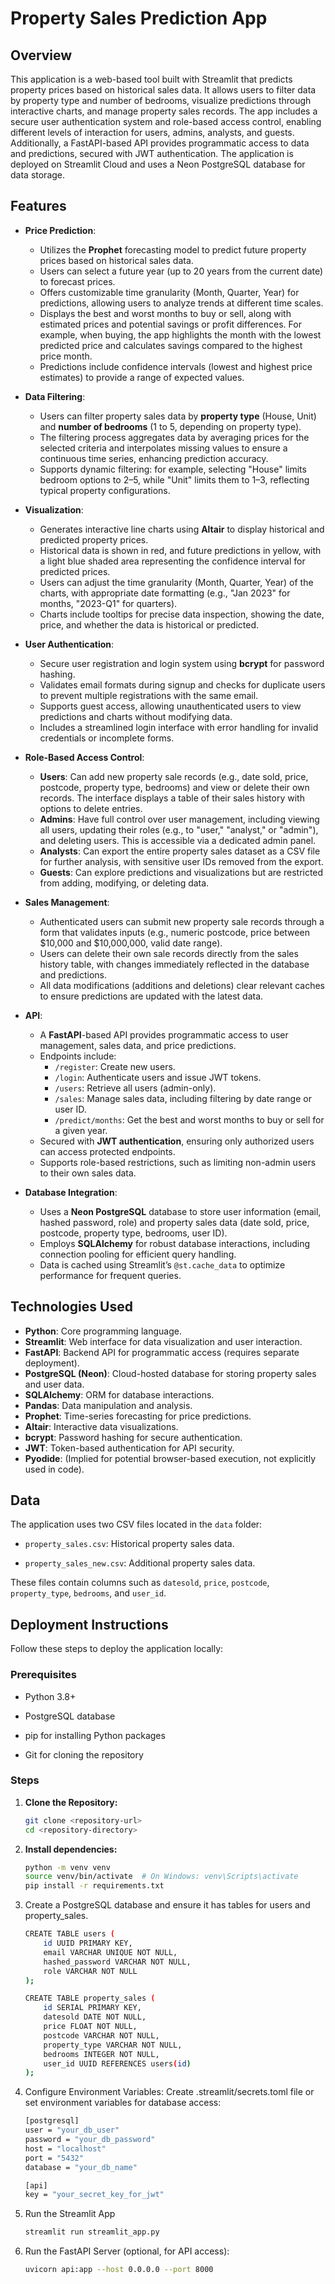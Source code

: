 # Property Sales Prediction App

## Overview
This application is a web-based tool built with Streamlit that predicts property prices based on historical sales data. It allows users to filter data by property type and number of bedrooms, visualize predictions through interactive charts, and manage property sales records. The app includes a secure user authentication system and role-based access control, enabling different levels of interaction for users, admins, analysts, and guests. Additionally, a FastAPI-based API provides programmatic access to data and predictions, secured with JWT authentication. The application is deployed on Streamlit Cloud and uses a Neon PostgreSQL database for data storage.

## Features
- **Price Prediction**:
  - Utilizes the **Prophet** forecasting model to predict future property prices based on historical sales data.
  - Users can select a future year (up to 20 years from the current date) to forecast prices.
  - Offers customizable time granularity (Month, Quarter, Year) for predictions, allowing users to analyze trends at different time scales.
  - Displays the best and worst months to buy or sell, along with estimated prices and potential savings or profit differences. For example, when buying, the app highlights the month with the lowest predicted price and calculates savings compared to the highest price month.
  - Predictions include confidence intervals (lowest and highest price estimates) to provide a range of expected values.

- **Data Filtering**:
  - Users can filter property sales data by **property type** (House, Unit) and **number of bedrooms** (1 to 5, depending on property type).
  - The filtering process aggregates data by averaging prices for the selected criteria and interpolates missing values to ensure a continuous time series, enhancing prediction accuracy.
  - Supports dynamic filtering: for example, selecting "House" limits bedroom options to 2–5, while "Unit" limits them to 1–3, reflecting typical property configurations.

- **Visualization**:
  - Generates interactive line charts using **Altair** to display historical and predicted property prices.
  - Historical data is shown in red, and future predictions in yellow, with a light blue shaded area representing the confidence interval for predicted prices.
  - Users can adjust the time granularity (Month, Quarter, Year) of the charts, with appropriate date formatting (e.g., "Jan 2023" for months, "2023-Q1" for quarters).
  - Charts include tooltips for precise data inspection, showing the date, price, and whether the data is historical or predicted.

- **User Authentication**:
  - Secure user registration and login system using **bcrypt** for password hashing.
  - Validates email formats during signup and checks for duplicate users to prevent multiple registrations with the same email.
  - Supports guest access, allowing unauthenticated users to view predictions and charts without modifying data.
  - Includes a streamlined login interface with error handling for invalid credentials or incomplete forms.

- **Role-Based Access Control**:
  - **Users**: Can add new property sale records (e.g., date sold, price, postcode, property type, bedrooms) and view or delete their own records. The interface displays a table of their sales history with options to delete entries.
  - **Admins**: Have full control over user management, including viewing all users, updating their roles (e.g., to "user," "analyst," or "admin"), and deleting users. This is accessible via a dedicated admin panel.
  - **Analysts**: Can export the entire property sales dataset as a CSV file for further analysis, with sensitive user IDs removed from the export.
  - **Guests**: Can explore predictions and visualizations but are restricted from adding, modifying, or deleting data.

- **Sales Management**:
  - Authenticated users can submit new property sale records through a form that validates inputs (e.g., numeric postcode, price between $10,000 and $10,000,000, valid date range).
  - Users can delete their own sale records directly from the sales history table, with changes immediately reflected in the database and predictions.
  - All data modifications (additions and deletions) clear relevant caches to ensure predictions are updated with the latest data.

- **API**:
  - A **FastAPI**-based API provides programmatic access to user management, sales data, and price predictions.
  - Endpoints include:
    - `/register`: Create new users.
    - `/login`: Authenticate users and issue JWT tokens.
    - `/users`: Retrieve all users (admin-only).
    - `/sales`: Manage sales data, including filtering by date range or user ID.
    - `/predict/months`: Get the best and worst months to buy or sell for a given year.
  - Secured with **JWT authentication**, ensuring only authorized users can access protected endpoints.
  - Supports role-based restrictions, such as limiting non-admin users to their own sales data.

- **Database Integration**:
  - Uses a **Neon PostgreSQL** database to store user information (email, hashed password, role) and property sales data (date sold, price, postcode, property type, bedrooms, user ID).
  - Employs **SQLAlchemy** for robust database interactions, including connection pooling for efficient query handling.
  - Data is cached using Streamlit’s `@st.cache_data` to optimize performance for frequent queries.

## Technologies Used
- **Python**: Core programming language.
- **Streamlit**: Web interface for data visualization and user interaction.
- **FastAPI**: Backend API for programmatic access (requires separate deployment).
- **PostgreSQL (Neon)**: Cloud-hosted database for storing property sales and user data.
- **SQLAlchemy**: ORM for database interactions.
- **Pandas**: Data manipulation and analysis.
- **Prophet**: Time-series forecasting for price predictions.
- **Altair**: Interactive data visualizations.
- **bcrypt**: Password hashing for secure authentication.
- **JWT**: Token-based authentication for API security.
- **Pyodide**: (Implied for potential browser-based execution, not explicitly used in code).

## Data

The application uses two CSV files located in the `data` folder:

- `property_sales.csv`: Historical property sales data.

- `property_sales_new.csv`: Additional property sales data.

These files contain columns such as `datesold`, `price`, `postcode`, `property_type`, `bedrooms`, and `user_id`.

## Deployment Instructions

Follow these steps to deploy the application locally:

### Prerequisites

- Python 3.8+

- PostgreSQL database

- pip for installing Python packages

- Git for cloning the repository

### Steps

1. **Clone the Repository:**

   ```bash
   git clone <repository-url>
   cd <repository-directory>

2. **Install dependencies:**

   ```bash
   python -m venv venv
   source venv/bin/activate  # On Windows: venv\Scripts\activate
   pip install -r requirements.txt

3. Create a PostgreSQL database and ensure it has tables for users and property_sales.

    ```bash
    CREATE TABLE users (
        id UUID PRIMARY KEY,
        email VARCHAR UNIQUE NOT NULL,
        hashed_password VARCHAR NOT NULL,
        role VARCHAR NOT NULL
    );
    
    CREATE TABLE property_sales (
        id SERIAL PRIMARY KEY,
        datesold DATE NOT NULL,
        price FLOAT NOT NULL,
        postcode VARCHAR NOT NULL,
        property_type VARCHAR NOT NULL,
        bedrooms INTEGER NOT NULL,
        user_id UUID REFERENCES users(id)
    );

4. Configure Environment Variables: Create .streamlit/secrets.toml file or set environment variables for database access:

    ```bash
    [postgresql]
    user = "your_db_user"
    password = "your_db_password"
    host = "localhost"
    port = "5432"
    database = "your_db_name"
    
    [api]
    key = "your_secret_key_for_jwt"

5. Run the Streamlit App

    ```bash
    streamlit run streamlit_app.py

6. Run the FastAPI Server (optional, for API access):

    ```bash
    uvicorn api:app --host 0.0.0.0 --port 8000
